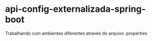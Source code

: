 # api-config-externalizada-spring-boot
Trabalhando com ambientes diferentes através do arquivo .properties
